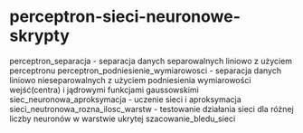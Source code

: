 # perceptron-sieci-neuronowe-skrypty

perceptron_separacja - separacja danych separowalnych liniowo z użyciem perceptronu
perceptron_podniesienie_wymiarowosci - separacja danych liniowo nieseparowalnych z użyciem podniesienia wymiarowości wejść(centra) i jądrowymi funkcjami gaussowskimi
siec_neuronowa_aproksymacja - uczenie sieci i aproksymacja 
sieci_neutronowa_rozna_ilosc_warstw - testowanie działania sieci dla różnej liczby neuronów w warstwie ukrytej 
szacowanie_bledu_sieci 

